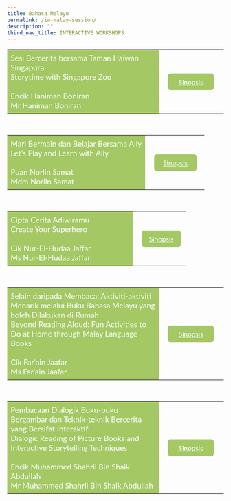 ```yaml
---
title: Bahasa Melayu
permalink: /iw-malay-session/
description: ""
third_nav_title: INTERACTIVE WORKSHOPS
---
```

<style>
    .btn1{
    font-size: 16px;
    font-family:Lato,sans-serif;
    background-color: #a3c864;
    padding: 10px 13px;
    margin: -5px 13px;
    border-radius: 6px;
    width: 60%;
    text-align: center;
    display:block;
    }
     .btn1:hover {
background-color: lightgrey;!important;
}
.content a {
margin-bottom:0rem;
text-decoration:none;
}
@media only screen and (max-width: 600px) {
    .btn1 {
      width:74%
    }
}
</style>


<table style="border-collapse: collapse;
  width: 100%;">
  <tbody><tr>
    <td style="border: none; width: 70%;
  text-align: left;padding: 8px;background-color:#a3c864;color:#fff;font-family:Lato,sans-serif;font-size: 18px;">Sesi Bercerita bersama Taman Haiwan Singapura<br>Storytime with Singapore Zoo <br><br>
Encik Haniman Boniran&nbsp;<br>
Mr Haniman Boniran<br>
</td>
    <td style="border: none;
  text-align: left;padding: 8px;width: 30%;font-family:Lato,sans-serif;">
 <a href="/sc-ml-mr-haniman-boniran/" class="btn1" style="color:#fff;">Sinopsis</a>
</td>
    </tr>
</tbody></table>
<br>


<table style="border-collapse: collapse;
  width: 100%;">
  <tbody><tr>
    <td style="border: none; width: 70%;
  text-align: left;padding: 8px;background-color:#a3c864;color:#fff;font-family:Lato,sans-serif;font-size: 18px;">Mari Bermain dan Belajar Bersama Ally<br>Let’s Play and Learn with Ally<br><br>Puan Norlin Samat<br>
Mdm Norlin Samat<br>
            </td>
    <td style="border: none;
  text-align: left;padding: 8px;width: 30%;font-family:Lato,sans-serif;">
 <a href="/iw-ml-mdm-norlin-samat/" class="btn1" style="color:#fff;">Sinopsis</a>
</td>
    </tr>
</tbody></table>
<br>

<table style="border-collapse: collapse;
  width: 100%;">
  <tbody><tr>
    <td style="border: none; width: 70%;
  text-align: left;padding: 8px;background-color:#a3c864;color:#fff;font-family:Lato,sans-serif;font-size: 18px;">Cipta Cerita Adiwiramu<br>Create Your Superhero<br><br>Cik Nur-El-Hudaa Jaffar<br>
 Ms Nur-El-Hudaa Jaffar<br>
            </td>
    <td style="border: none;
  text-align: left;padding: 8px;width: 30%;font-family:Lato,sans-serif;">
 <a href="/iw-ml-ms-nur-el-hudaa-jaffar/" class="btn1" style="color:#fff;">Sinopsis</a>
</td>
    </tr>
</tbody></table>
<br>

<table style="border-collapse: collapse;
  width: 100%;">
  <tbody><tr>
    <td style="border: none; width: 70%;
  text-align: left;padding: 8px;background-color:#a3c864;color:#fff;font-family:Lato,sans-serif;font-size: 18px;">Selain daripada Membaca: Aktiviti-aktiviti Menarik melalui Buku Bahasa Melayu yang boleh Dilakukan di Rumah<br>Beyond Reading Aloud: Fun Activities to Do at Home through Malay Language Books<br><br>Cik Far'ain Jaafar<br>Ms Far'ain Jaafar<br>
            </td>
    <td style="border: none;
  text-align: left;padding: 8px;width: 30%;font-family:Lato,sans-serif;">
 <a href="/iw-ml-ms-farain-jaafar/" class="btn1" style="color:#fff;">Sinopsis</a>
</td>
    </tr>
</tbody></table>
<br>


<table style="border-collapse: collapse;
  width: 100%;">
  <tbody><tr>
    <td style="border: none; width: 70%;
  text-align: left;padding: 8px;background-color:#a3c864;color:#fff;font-family:Lato,sans-serif;font-size: 18px;">Pembacaan Dialogik Buku-buku Bergambar dan Teknik-teknik Bercerita yang Bersifat Interaktif<br>Dialogic Reading of Picture Books and Interactive Storytelling Techniques<br><br>Encik Muhammed Shahril Bin Shaik Abdullah<br>
Mr Muhammed Shahril Bin Shaik Abdullah<br>
</td>
    <td style="border: none;
  text-align: left;padding: 8px;width: 30%;font-family:Lato,sans-serif;">
 <a href="/sc-ml-muhammed-shahril-bin-shaik-abdullah/" class="btn1" style="color:#fff;">Sinopsis</a>
</td>
    </tr>
</tbody></table>